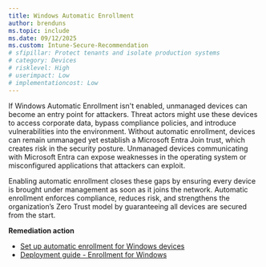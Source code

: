 ```yaml
---
title: Windows Automatic Enrollment
author: brenduns
ms.topic: include
ms.date: 09/12/2025
ms.custom: Intune-Secure-Recommendation
# sfipillar: Protect tenants and isolate production systems
# category: Devices
# risklevel: High
# userimpact: Low
# implementationcost: Low
---
```

If Windows Automatic Enrollment isn't enabled, unmanaged devices can become an entry point for attackers. Threat actors might use these devices to access corporate data, bypass compliance policies, and introduce vulnerabilities into the environment. Without automatic enrollment, devices can remain unmanaged yet establish a Microsoft Entra Join trust, which creates risk in the security posture. Unmanaged devices communicating with Microsoft Entra can expose weaknesses in the operating system or misconfigured applications that attackers can exploit.

Enabling automatic enrollment closes these gaps by ensuring every device is brought under management as soon as it joins the network. Automatic enrollment enforces compliance, reduces risk, and strengthens the organization’s Zero Trust model by guaranteeing all devices are secured from the start.

**Remediation action**

- [Set up automatic enrollment for Windows devices](/intune/intune-service/enrollment/windows-enroll)
- [Deployment guide - Enrollment for Windows](/intune/intune-service/fundamentals/deployment-guide-enroll?tabs=work-profile%2Ccorporate-owned-apple%2Cautomatic-enrollment#enrollment-for-windows)
